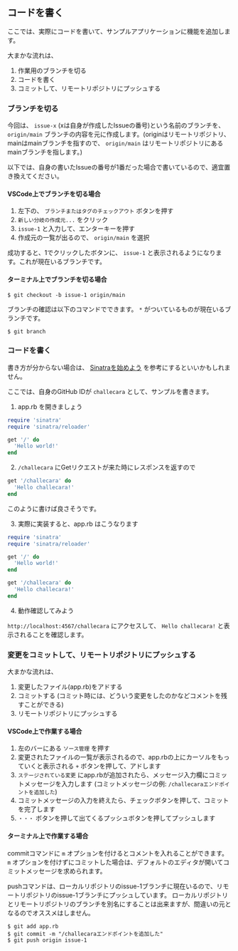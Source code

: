 ## コードを書く

ここでは、実際にコードを書いて、サンプルアプリケーションに機能を追加します。

大まかな流れは、

1. 作業用のブランチを切る
2. コードを書く
3. コミットして、リモートリポジトリにプッシュする

### ブランチを切る
今回は、 `issue-x` (xは自身が作成したIssueの番号)という名前のブランチを、`origin/main` ブランチの内容を元に作成します。(originはリモートリポジトリ、mainはmainブランチを指すので、 `origin/main` はリモートリポジトリにあるmainブランチを指します。)

以下では、自身の書いたIssueの番号が1番だった場合で書いているので、適宜置き換えてください。

#### VSCode上でブランチを切る場合
1. 左下の、 `ブランチまたはタグのチェックアウト` ボタンを押す
2. `新しい分岐の作成元...` をクリック
3. `issue-1` と入力して、エンターキーを押す
4. 作成元の一覧が出るので、 `origin/main` を選択

成功すると、1でクリックしたボタンに、 `issue-1` と表示されるようになります。これが現在いるブランチです。

#### ターミナル上でブランチを切る場合
```
$ git checkout -b issue-1 origin/main
```

ブランチの確認は以下のコマンドでできます。 `*` がついているものが現在いるブランチです。
```
$ git branch
```

### コードを書く
書き方が分からない場合は、 [Sinatraを始めよう](http://sinatrarb.com/intro-ja.html) を参考にするといいかもしれません。

ここでは、自身のGitHub IDが `challecara` として、サンプルを書きます。

1. app.rb を開きましょう

```ruby
require 'sinatra'
require 'sinatra/reloader'

get '/' do
  'Hello world!'
end
```

2. `/challecara` にGetリクエストが来た時にレスポンスを返すので

```ruby
get '/challecara' do
  'Hello challecara!'
end
```

このように書けば良さそうです。

3. 実際に実装すると、app.rb はこうなります

```ruby
require 'sinatra'
require 'sinatra/reloader'

get '/' do
  'Hello world!'
end

get '/challecara' do
  'Hello challecara!'
end
```

4. 動作確認してみよう

`http://localhost:4567/challecara` にアクセスして、 `Hello challecara!` と表示されることを確認します。

### 変更をコミットして、リモートリポジトリにプッシュする
大まかな流れは、

1. 変更したファイル(app.rb)をアドする
2. コミットする (コミット時には、どういう変更をしたのかなどコメントを残すことができる)
3. リモートリポジトリにプッシュする

#### VSCode上で作業する場合

1. 左のバーにある `ソース管理` を押す
2. 変更されたファイルの一覧が表示されるので、app.rbの上にカーソルをもっていくと表示される `+` ボタンを押して、アドします
3. `ステージされている変更` にapp.rbが追加されたら、メッセージ入力欄にコミットメッセージを入力します (コミットメッセージの例: `/challecaraエンドポイントを追加した`)
4. コミットメッセージの入力を終えたら、チェックボタンを押して、コミットを完了します
5. `・・・` ボタンを押して出てくるプッシュボタンを押してプッシュします

#### ターミナル上で作業する場合

commitコマンドに `m` オプションを付けるとコメントを入れることができます。
`m` オプションを付けずにコミットした場合は、デフォルトのエディタが開いてコミットメッセージを求められます。

pushコマンドは、ローカルリポジトリのissue-1ブランチに現在いるので、リモートリポジトリのissue-1ブランチにプッシュしています。
ローカルリポジトリとリモートリポジトリのブランチを別名にすることは出来ますが、間違いの元となるのでオススメはしません。

```
$ git add app.rb
$ git commit -m "/challecaraエンドポイントを追加した"
$ git push origin issue-1
```
